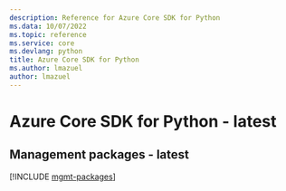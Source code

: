 ```yaml
---
description: Reference for Azure Core SDK for Python
ms.data: 10/07/2022
ms.topic: reference
ms.service: core
ms.devlang: python
title: Azure Core SDK for Python
ms.author: lmazuel
author: lmazuel
---
```

# Azure Core SDK for Python - latest

## Management packages - latest
[!INCLUDE [mgmt-packages](core-mgmt-index.md)]